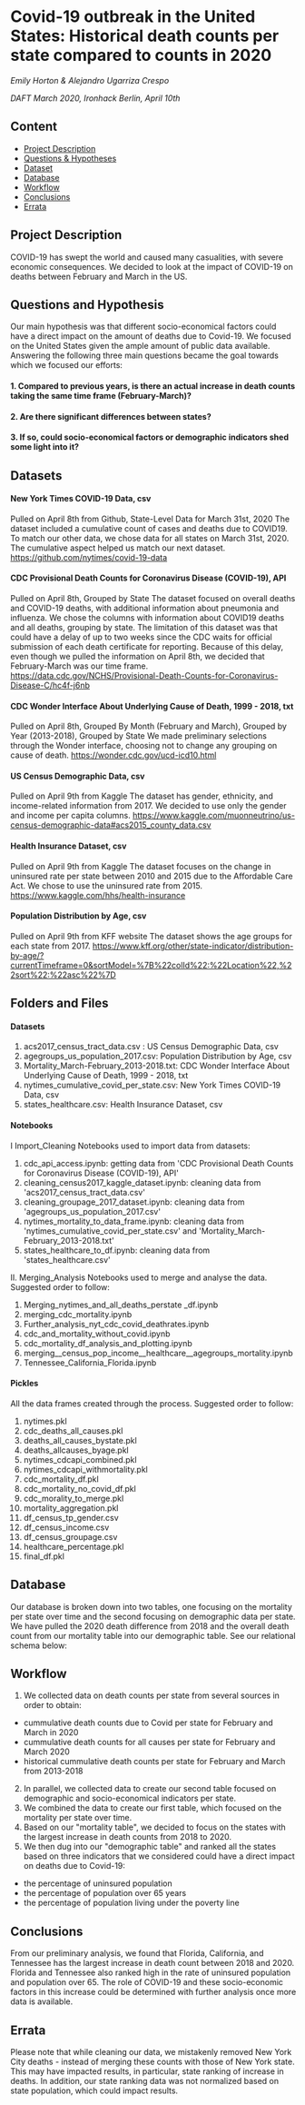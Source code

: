 # Covid-19 outbreak in the United States: Historical death counts per state compared to counts in 2020
*Emily Horton & Alejandro Ugarriza Crespo*

*DAFT March 2020, Ironhack Berlin, April 10th*

## Content
- [Project Description](#project-description)
- [Questions & Hypotheses](#questions-and-hypothesis)
- [Dataset](#datasets)
- [Database](#database)
- [Workflow](#workflow)
- [Conclusions](#conclusions)
- [Errata](#errata)

## Project Description
COVID-19 has swept the world and caused many casualities, with severe economic consequences. We decided to look at the impact of COVID-19 on deaths between February and March in the US. 

## Questions and Hypothesis
Our main hypothesis was that different socio-economical factors could have a direct impact on the amount of deaths due to Covid-19. We focused on the United States given the ample amount of public data available. Answering the following three main questions became the goal towards which we focused our efforts:
#### 1. Compared to previous years, is there an actual increase in death counts taking the same time frame (February-March)?
#### 2. Are there significant differences between states?
#### 3. If so, could socio-economical factors or demographic indicators shed some light into it?

## Datasets
#### New York Times COVID-19 Data, csv
Pulled on April 8th from Github, State-Level Data for March 31st, 2020
The dataset included a cumulative count of cases and deaths due to COVID19. To match our other data, we chose data for all states on March 31st, 2020. The cumulative aspect helped us match our next dataset. 
https://github.com/nytimes/covid-19-data

#### CDC Provisional Death Counts for Coronavirus Disease (COVID-19), API
Pulled on April 8th, Grouped by State 
The dataset focused on overall deaths and COVID-19 deaths, with additional information about pneumonia and influenza. We chose the columns with information about COVID19 deaths and all deaths, grouping by state. 
The limitation of this dataset was that could have a delay of up to two weeks since the CDC waits for official submission of each death certificate for reporting. Because of this delay, even though we pulled the information on April 8th, we decided that February-March was our time frame.
https://data.cdc.gov/NCHS/Provisional-Death-Counts-for-Coronavirus-Disease-C/hc4f-j6nb

#### CDC Wonder Interface About Underlying Cause of Death, 1999 - 2018, txt
Pulled on April 8th, Grouped By Month (February and March), Grouped by Year (2013-2018), Grouped by State
We made preliminary selections through the Wonder interface, choosing not to change any grouping on cause of death. 
https://wonder.cdc.gov/ucd-icd10.html

#### US Census Demographic Data, csv
Pulled on April 9th from Kaggle
The dataset has gender, ethnicity, and income-related information from 2017. We decided to use only the gender and income per capita columns. 
https://www.kaggle.com/muonneutrino/us-census-demographic-data#acs2015_county_data.csv

#### Health Insurance Dataset, csv
Pulled on April 9th from Kaggle
The dataset focuses on the change in uninsured rate per state between 2010 and 2015 due to the Affordable Care Act. We chose to use the uninsured rate from 2015. 
https://www.kaggle.com/hhs/health-insurance

#### Population Distribution by Age, csv
Pulled on April 9th from KFF website
The dataset shows the age groups for each state from 2017. 
https://www.kff.org/other/state-indicator/distribution-by-age/?currentTimeframe=0&sortModel=%7B%22colId%22:%22Location%22,%22sort%22:%22asc%22%7D

## Folders and Files
#### Datasets
   1. acs2017_census_tract_data.csv : US Census Demographic Data, csv
   2. agegroups_us_population_2017.csv: Population Distribution by Age, csv
   3. Mortality_March-February_2013-2018.txt: CDC Wonder Interface About Underlying Cause of Death, 1999 - 2018, txt
   4. nytimes_cumulative_covid_per_state.csv: New York Times COVID-19 Data, csv
   5. states_healthcare.csv: Health Insurance Dataset, csv
    
#### Notebooks
   I Import_Cleaning
   Notebooks used to import data from datasets:
   1. cdc_api_access.ipynb: getting data from 'CDC Provisional Death Counts for Coronavirus Disease (COVID-19), API'
   2. cleaning_census2017_kaggle_dataset.ipynb: cleaning data from 'acs2017_census_tract_data.csv'
   3. cleaning_groupage_2017_dataset.ipynb: cleaning data from 'agegroups_us_population_2017.csv'
   4. nytimes_mortality_to_data_frame.ipynb: cleaning data from 'nytimes_cumulative_covid_per_state.csv' and 'Mortality_March-              February_2013-2018.txt'
   5. states_healthcare_to_df.ipynb: cleaning data from 'states_healthcare.csv'
        
   II. Merging_Analysis
   Notebooks used to merge and analyse the data. Suggested order to follow:
   1. Merging_nytimes_and_all_deaths_perstate _df.ipynb
   2. merging_cdc_mortality.ipynb
   3. Further_analysis_nyt_cdc_covid_deathrates.ipynb
   4. cdc_and_mortality_without_covid.ipynb
   5. cdc_mortality_df_analysis_and_plotting.ipynb
   6. merging__census_pop_income__healthcare__agegroups_mortality.ipynb
   7. Tennessee_California_Florida.ipynb
     
#### Pickles
   All the data frames created through the process. Suggested order to follow:
   1. nytimes.pkl
   2. cdc_deaths_all_causes.pkl
   3. deaths_all_causes_bystate.pkl
   4. deaths_allcauses_byage.pkl
   5. nytimes_cdcapi_combined.pkl
   6. nytimes_cdcapi_withmortality.pkl
   7. cdc_mortality_df.pkl
   8. cdc_mortality_no_covid_df.pkl
   9. cdc_morality_to_merge.pkl
   10. mortality_aggregation.pkl
   11. df_census_tp_gender.csv
   12. df_census_income.csv
   13. df_census_groupage.csv
   14. healthcare_percentage.pkl
   15. final_df.pkl
    
## Database
Our database is broken down into two tables, one focusing on the mortality per state over time and the second focusing on demographic data per state. We have pulled the 2020 death difference from 2018 and the overall death count from our mortality table into our demographic table. See our relational schema below:



## Workflow
1. We collected data on death counts per state from several sources in order to obtain: 
* cummulative death counts due to Covid per state for February and March in 2020
* cummulative death counts for all causes per state for February and March 2020
* historical cummulative death counts per state for February and March from 2013-2018
2. In parallel, we collected data to create our second table focused on demographic and socio-economical indicators per state.
3. We combined the data to create our first table, which focused on the mortality per state over time.
4. Based on our "mortality table", we decided to focus on the states with the largest increase in death counts from 2018 to 2020.
5. We then dug into our "demographic table" and ranked all the states based on three indicators that we considered could have a direct impact on deaths due to Covid-19: 
* the percentage of uninsured population
* the percentage of population over 65 years
* the percentage of population living under the poverty line

## Conclusions
From our preliminary analysis, we found that Florida, California, and Tennessee has the largest increase in death count between 2018 and 2020. Florida and Tennessee also ranked high in the rate of uninsured population and population over 65. The role of COVID-19 and these socio-economic factors in this increase could be determined with further analysis once more data is available.

## Errata 
Please note that while cleaning our data, we mistakenly removed New York City deaths - instead of merging these counts with those of New York state. This may have impacted results, in particular, state ranking of increase in deaths. In addition, our state ranking data was not normalized based on state population, which could impact results. 



